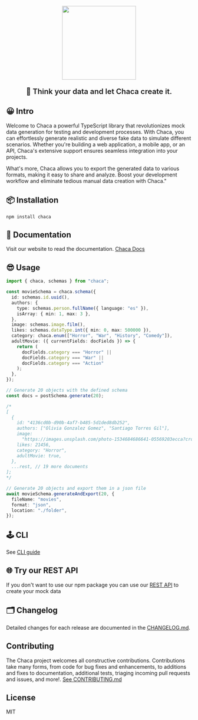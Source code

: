 <p align="center"><img align="center" width="200" src="https://res.cloudinary.com/chaca-sa/image/upload/v1681924431/Logopit_1681682634889_hywzcu.png" style="max-width: 100%"/></p>

<p align="center" style="font-size: 20px; font-weight: 600">🌚 Think your data and let Chaca create it.</p>

## 😀 Intro

Welcome to Chaca a powerful TypeScript library that revolutionizes mock data generation for testing and development processes. With Chaca, you can effortlessly generate realistic and diverse fake data to simulate different scenarios. Whether you're building a web application, a mobile app, or an API, Chaca's extensive support ensures seamless integration into your projects.

What's more, Chaca allows you to export the generated data to various formats, making it easy to share and analyze. Boost your development workflow and eliminate tedious manual data creation with Chaca."

## 📦 Installation

```shell
npm install chaca

```

## 📘 Documentation

Visit our website to read the documentation. [Chaca Docs](https://chaca-doc.vercel.app/)

## 😎 Usage

```ts
import { chaca, schemas } from "chaca";

const movieSchema = chaca.schema({
  id: schemas.id.uuid(),
  authors: {
    type: schemas.person.fullName({ language: "es" }),
    isArray: { min: 1, max: 3 },
  },
  image: schemas.image.film(),
  likes: schemas.dataType.int({ min: 0, max: 500000 }),
  category: chaca.enum(["Horror", "War", "History", "Comedy"]),
  adultMovie: ({ currentFields: docFields }) => {
    return (
      docFields.category === "Horror" ||
      docFields.category === "War" ||
      docFields.category === "Action"
    );
  },
});

// Generate 20 objects with the defined schema
const docs = postSchema.generate(20);

/*
[
  {
    id: "4136cd0b-d90b-4af7-b485-5d1ded8db252",
    authors: ["Olivia Gonzalez Gomez", "Santiago Torres Gil"],
    image:
      "https://images.unsplash.com/photo-1534684686641-05569203ecca?crop=entropy&cs=tinysrgb&fm=jpg&ixid=MnwzNTM2NjZ8MHwxfHNlYXJjaHw1fHxmaWxtfGVufDB8fHx8MTY2Njk3MDgyMQ&ixlib=rb-4.0.3&q=80",
    likes: 21456,
    category: "Horror",
    adultMovie: true,
  },
  ...rest, // 19 more documents
];
*/

// Generate 20 objects and export them in a json file
await movieSchema.generateAndExport(20, {
  fileName: "movies",
  format: "json",
  location: "./folder",
});

```

## 🕹️ CLI

See [CLI guide](https://chaca-doc.vercel.app/docs/guide/command-line)

## 🌐 Try our REST API

If you don't want to use our npm package you can use our [REST API](https://chaca-doc.vercel.app/docs/api-rest/overview) to create your mock data

## 🗂️ Changelog

Detailed changes for each release are documented in the [CHANGELOG.md](https://github.com/Chacaponquin/chaca/blob/main/CHANGELOG.md).

## Contributing

The Chaca project welcomes all constructive contributions. Contributions take many forms, from code for bug fixes and enhancements, to additions and fixes to documentation, additional tests, triaging incoming pull requests and issues, and more!. [See CONTRIBUTING.md](https://github.com/Chacaponquin/chaca/blob/chaca-dev/CONTRIBUTING.md)

## License

MIT
